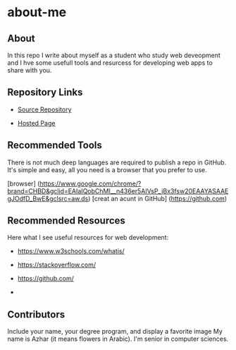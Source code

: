 # about-me



## About



In this repo I write about myself as a student who study web deveopment and I hve some usefull tools and resurcess for developing web apps to share with you. 


## Repository Links

- [Source Repository](https://github.com/AzharAlali/about-me/blob/master/README.md)

- [Hosted Page](https://azharalali.github.io/about-me/) 



## Recommended Tools

 There is not much deep languages are required to publish a repo in GitHub. It's simple and easy, all you need is a browser that you prefer to use.  

 [browser] (https://www.google.com/chrome/?brand=CHBD&gclid=EAIaIQobChMI__n436er5AIVsP_jBx3fsw20EAAYASAAEgJOdfD_BwE&gclsrc=aw.ds) 
 [creat an acunt in GitHub] (https://github.com)

 ## Recommended Resources



 Here what I see useful resources for web development: 

 - https://www.w3schools.com/whatis/ 

 - https://stackoverflow.com/

 - https://github.com/

 - 



 ## Contributors

 Include your name, your degree program, and display a favorite image 
 My name is Azhar (it means flowers in Arabic). I'm senior in computer sciences. 
 
 


  
